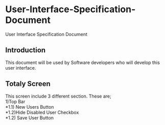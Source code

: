 # User-Interface-Specification-Document
User Interface Specification Document

## Introduction
This document will be used by Software developers who will develop this user interface. 

## Totaly Screen
This screen include 3 different section. These are; <br>
1)Top Bar <br>
*1.1) New Users Button <br>
*1.2)Hide Disabled User Checkbox <br>
*1.2) Save User Button <br>

